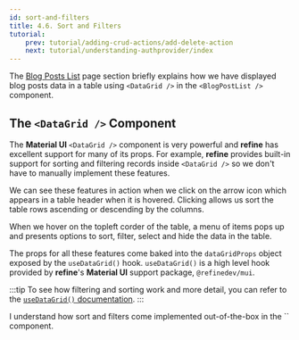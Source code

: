 ```yaml
---
id: sort-and-filters
title: 4.6. Sort and Filters
tutorial:
    prev: tutorial/adding-crud-actions/add-delete-action
    next: tutorial/understanding-authprovider/index
---
```


The [Blog Posts List](/docs/tutorial/adding-crud-pages/index) page section briefly explains how we have displayed blog posts data in a table using `<DataGrid />` in the `<BlogPostList />` component.


## The `<DataGrid />` Component

The **Material UI** `<DataGrid />` component is very powerful and **refine** has excellent support for many of its props. For example, **refine** provides built-in support for sorting and filtering records inside `<DataGrid />` so we don't have to manually implement these features.

We can see these features in action when we click on the arrow icon which appears in a table header when it is hovered. Clicking allows us sort the table rows ascending or descending by the columns.

When we hover on the topleft corder of the table, a menu of items pops up and presents options to sort, filter, select and hide the data in the table.

The props for all these features come baked into the `dataGridProps` object exposed by the `useDataGrid()` hook. `useDataGrid()` is a high level hook provided by **refine**'s **Material UI** support package, `@refinedev/mui`.

:::tip
To see how filtering and sorting work and more detail, you can refer to the [`useDataGrid()` documentation](/docs/api-reference/mui/hooks/useDataGrid/).
:::

<Checklist>
<ChecklistItem id="add-search-and-filters-mui">
I understand how sort and filters come implemented out-of-the-box in the `<DataGrid />` component.
</ChecklistItem>
</Checklist>

